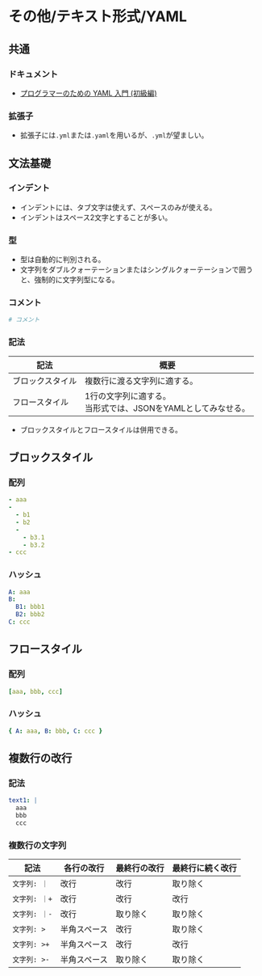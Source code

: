 # その他/テキスト形式/YAML

## 共通

### ドキュメント

- [プログラマーのための YAML 入門 (初級編)](https://magazine.rubyist.net/articles/0009/0009-YAML.html)

### 拡張子

- 拡張子には`.yml`または`.yaml`を用いるが、`.yml`が望ましい。

## 文法基礎

### インデント

- インデントには、タブ文字は使えず、スペースのみが使える。
- インデントはスペース2文字とすることが多い。

### 型

- 型は自動的に判別される。
- 文字列をダブルクォーテーションまたはシングルクォーテーションで囲うと、強制的に文字列型になる。

### コメント

```yml
# コメント
```

### 記法

| 記法             | 概要                                                         |
| ---------------- | ------------------------------------------------------------ |
| ブロックスタイル | 複数行に渡る文字列に適する。                                 |
| フロースタイル   | 1行の文字列に適する。<br />当形式では、JSONをYAMLとしてみなせる。 |

- ブロックスタイルとフロースタイルは併用できる。

## ブロックスタイル

### 配列

```yml
- aaa
-
  - b1
  - b2
  -
    - b3.1
    - b3.2
- ccc
```

### ハッシュ

```yml
A: aaa
B:
  B1: bbb1
  B2: bbb2
C: ccc
```

## フロースタイル

### 配列

```yml
[aaa, bbb, ccc]
```

### ハッシュ

```yml
{ A: aaa, B: bbb, C: ccc }
```

## 複数行の改行

### 記法

```yml
text1: |
  aaa
  bbb
  ccc
```

### 複数行の文字列

| 記法         | 各行の改行   | 最終行の改行 | 最終行に続く改行 |
| ------------ | ------------ | ------------ | ---------------- |
| `文字列: ｜`  | 改行         | 改行         | 取り除く         |
| `文字列: ｜+` | 改行         | 改行         | 改行             |
| `文字列: ｜-` | 改行         | 取り除く     | 取り除く         |
| `文字列: >`  | 半角スペース | 改行         | 取り除く         |
| `文字列: >+` | 半角スペース | 改行         | 改行             |
| `文字列: >-` | 半角スペース | 取り除く     | 取り除く         |
